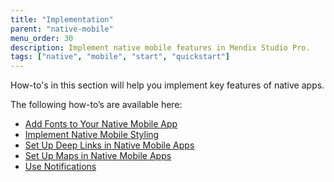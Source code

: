 ```yaml
---
title: "Implementation"
parent: "native-mobile"
menu_order: 30
description: Implement native mobile features in Mendix Studio Pro.
tags: ["native", "mobile", "start", "quickstart"]
---
```


How-to's in this section will help you implement key features of native apps.

The following how-to’s are available here:

* [Add Fonts to Your Native Mobile App](native-custom-fonts)
* [Implement Native Mobile Styling](native-styling)
* [Set Up Deep Links in Native Mobile Apps](native-deep-link)
* [Set Up Maps in Native Mobile Apps](how-to-maps)
* [Use Notifications](notifications)